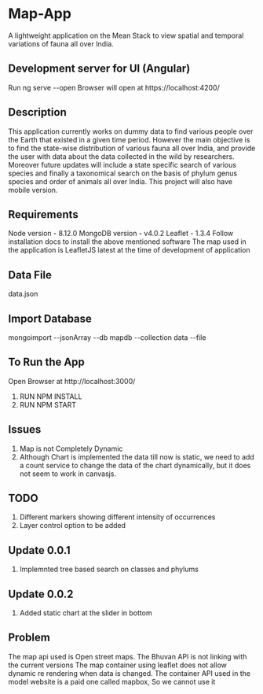 # Map-App
A lightweight application on the Mean Stack to view spatial and temporal variations of fauna all over India.

## Development server for UI (Angular)
Run ng serve --open
Browser will open at https://localhost:4200/

## Description

This application currently works on dummy data to find various people over the Earth that existed in a given time period.
However the main objective is to find the state-wise distribution of various fauna all over India, and provide the user with
data about the data collected in the wild by researchers. Moreover future updates will include a state specific search of various species and finally a taxonomical search on the basis of phylum genus species and order of animals all over India.
This project will also have mobile version.

## Requirements

Node version - 8.12.0
MongoDB version - v4.0.2
Leaflet - 1.3.4
Follow installation docs to install the above mentioned software
The map used in the application is LeafletJS latest at the time of development of application

## Data File
data.json

## Import Database
mongoimport --jsonArray --db mapdb --collection data --file <path to filename>

## To Run the App
Open Browser at http://localhost:3000/

1.  RUN NPM INSTALL
2.  RUN NPM START

## Issues
1. Map is not Completely Dynamic
2. Although Chart is implemented the data till now is static, we need to add a count service to change the data of the chart dynamically, but it does not seem to work in canvasjs.

## TODO
1. Different markers showing different intensity of occurrences
2. Layer control option to be added

## Update 0.0.1
1. Implemnted tree based search on classes and phylums

## Update 0.0.2
1. Added static chart at the slider in bottom

## Problem
The map api used is Open street maps. The Bhuvan API is not linking with the current versions
The map container using leaflet does not allow dynamic re rendering when data is changed.
The container API used in the model website is a paid one called mapbox, So we cannot use it

